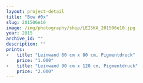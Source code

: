 ```yaml
---
layout: project-detail
title: "Bow #0x"
slug: 201506e10
image: /img/photography/ship/LEISKA_201506e10.jpg
year: 2015
archive_id: ""
description: ""
prints: 
-   title: "Leinwand 60 cm x 80 cm, Pigmentdruck"
    price: "1.000"
-   title: "Leinwand 90 cm x 120 cm, Pigmentdruck"
    price: "2.000"
---
```

